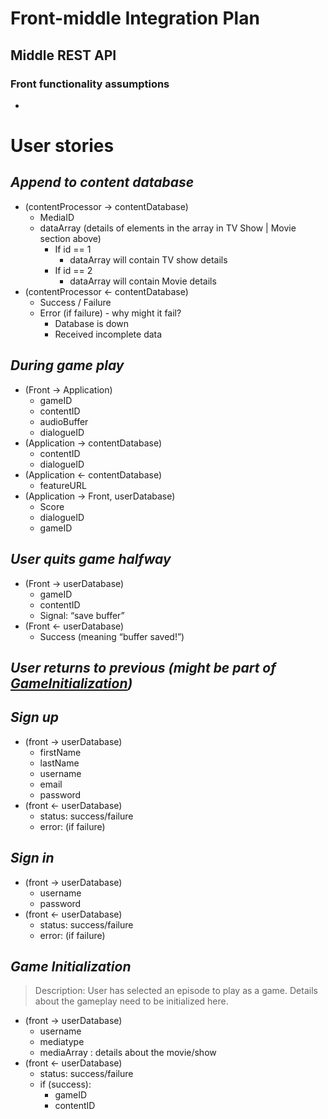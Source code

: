 # Front-middle Integration Plan
## Middle REST API

### Front functionality assumptions
- 

# User stories
## *Append to content database*
- (contentProcessor → contentDatabase)
    - MediaID
    - dataArray (details of elements in the array in TV Show | Movie section above)
        - If id == 1
            - dataArray will contain TV show details
        - If id == 2
            - dataArray will contain Movie details
- (contentProcessor ← contentDatabase)
    - Success / Failure
    - Error (if failure) - why might it fail?
        - Database is down
        - Received incomplete data

## *During game play*
- (Front → Application)
    - gameID
    - contentID
    - audioBuffer
    - dialogueID
- (Application → contentDatabase)
    - contentID
    - dialogueID
- (Application ← contentDatabase)
    - featureURL
- (Application → Front, userDatabase)
    - Score
    - dialogueID
    - gameID

## *User quits game halfway*
- (Front → userDatabase)
    - gameID
    - contentID
    - Signal: “save buffer”
- (Front ← userDatabase)
    - Success (meaning “buffer saved!”)

## *User returns to previous (might be part of [GameInitialization](#game-initialization))*

## *Sign up*
- (front → userDatabase)
    - firstName
    - lastName
    - username
    - email
    - password
- (front ← userDatabase)
    - status: success/failure
    - error: (if failure)

## *Sign in*
- (front → userDatabase)
    - username
    - password
- (front ← userDatabase)
    - status: success/failure
    - error: (if failure)

## *Game Initialization*
> Description: User has selected an episode to play as a game. Details about the gameplay need to be initialized here.
- (front → userDatabase)
    - username
    - mediatype
    - mediaArray : details about the movie/show
- (front ← userDatabase)
    - status: success/failure
    - if (success): 
        - gameID
        - contentID





